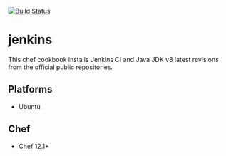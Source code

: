 [![Build Status](https://travis-ci.org/alcortes01/jenkins.svg?branch=master)](https://travis-ci.org/alcortes01/jenkins)

# jenkins

This chef cookbook installs Jenkins CI and Java JDK v8 latest revisions from the official public repositories.

## Platforms
* Ubuntu

## Chef
* Chef 12.1+
